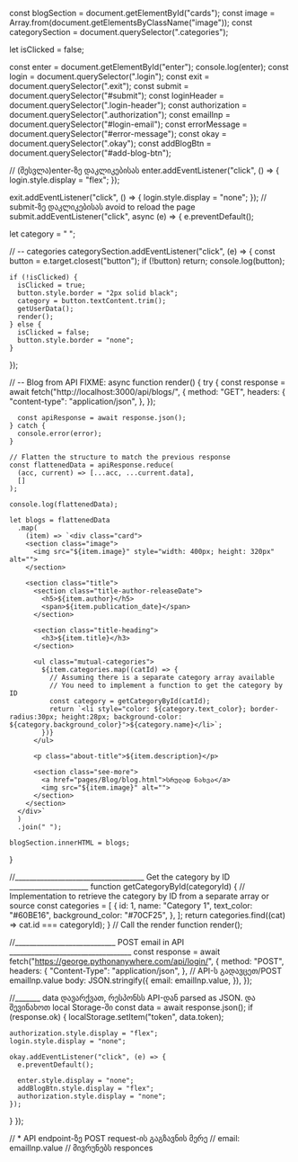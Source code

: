 const blogSection = document.getElementById("cards");
const image = Array.from(document.getElementsByClassName("image"));
const categorySection = document.querySelector(".categories");

let isClicked = false;

const enter = document.getElementById("enter");
console.log(enter);
const login = document.querySelector(".login");
const exit = document.querySelector(".exit");
const submit = document.querySelector("#submit");
const loginHeader = document.querySelector(".login-header");
const authorization = document.querySelector(".authorization");
const emailInp = document.querySelector("#login-email");
const errorMessage = document.querySelector("#error-message");
const okay = document.querySelector(".okay");
const addBlogBtn = document.querySelector("#add-blog-btn");

// (შესვლა)enter-ზე დაკლიკებისას
enter.addEventListener("click", () => {
  login.style.display = "flex";
});

exit.addEventListener("click", () => {
  login.style.display = "none";
});
// submit-ზე დაკლიკებისას avoid to reload the page
submit.addEventListener("click", async (e) => {
  e.preventDefault();

  let category = "  ";

  // -- categories
  categorySection.addEventListener("click", (e) => {
    const button = e.target.closest("button");
    if (!button) return;
    console.log(button);

    if (!isClicked) {
      isClicked = true;
      button.style.border = "2px solid black";
      category = button.textContent.trim();
      getUserData();
      render();
    } else {
      isClicked = false;
      button.style.border = "none";
    }
  });

  // -- Blog from API FIXME:
  async function render() {
    try {
      const response = await fetch("http://localhost:3000/api/blogs/", {
        method: "GET",
        headers: {
          "content-type": "application/json",
        },
      });

      const apiResponse = await response.json();
    } catch {
      console.error(error);
    }

    // Flatten the structure to match the previous response
    const flattenedData = apiResponse.reduce(
      (acc, current) => [...acc, ...current.data],
      []
    );

    console.log(flattenedData);

    let blogs = flattenedData
      .map(
        (item) => `<div class="card">
        <section class="image">
          <img src="${item.image}" style="width: 400px; height: 320px" alt="">
        </section>

        <section class="title">
          <section class="title-author-releaseDate">
            <h5>${item.author}</h5>
            <span>${item.publication_date}</span>
          </section>

          <section class="title-heading">
            <h3>${item.title}</h3>
          </section>

          <ul class="mutual-categories">
            ${item.categories.map((catId) => {
              // Assuming there is a separate category array available
              // You need to implement a function to get the category by ID
              const category = getCategoryById(catId);
              return `<li style="color: ${category.text_color}; border-radius:30px; height:28px; background-color: ${category.background_color}">${category.name}</li>`;
            })}
          </ul>

          <p class="about-title">${item.description}</p>

          <section class="see-more">
            <a href="pages/Blog/blog.html">სრულად ნახვა</a>
            <img src="${item.image}" alt="">
          </section>
        </section>
      </div>`
      )
      .join(" ");

    blogSection.innerHTML = blogs;
  }

  //____________________________________ Get the category by ID ______________________
  function getCategoryById(categoryId) {
    // Implementation to retrieve the category by ID from a separate array or source
    const categories = [
      {
        id: 1,
        name: "Category 1",
        text_color: "#60BE16",
        background_color: "#70CF25",
      },
    ];
    return categories.find((cat) => cat.id === categoryId);
  }
  // Call the render function
  render();

  //____________________________ POST email in API __________________________________
  const response = await fetch("https://george.pythonanywhere.com/api/login/", {
    method: "POST",
    headers: {
      "Content-Type": "application/json",
    },
    // API-ს გადავცეთ/POST emailInp.value
    body: JSON.stringify({
      email: emailInp.value,
    }),
  });

  //_______ data დავარქვათ, რესპონსს API-დან parsed as JSON. და შევინახოთ local Storage-ში
  const data = await response.json();
  if (response.ok) {
    localStorage.setItem("token", data.token);

    authorization.style.display = "flex";
    login.style.display = "none";

    okay.addEventListener("click", (e) => {
      e.preventDefault();

      enter.style.display = "none";
      addBlogBtn.style.display = "flex";
      authorization.style.display = "none";
    });
  }
});

// * API endpoint-ზე POST request-ის გაგზავნის მერე
//      email: emailInp.value
// მივრუნებს responces
